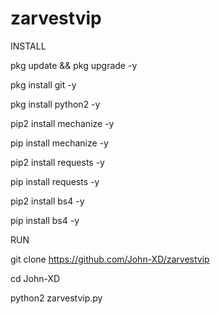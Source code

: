 # zarvestvip
INSTALL

pkg update && pkg upgrade -y

pkg install git -y

pkg install python2 -y

pip2 install mechanize -y

pip install mechanize -y

pip2 install requests -y

pip install requests -y

pip2 install bs4 -y

pip install bs4 -y

RUN

git clone https://github.com/John-XD/zarvestvip

cd John-XD

python2 zarvestvip.py
